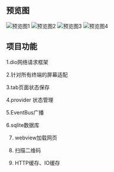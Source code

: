 ## 预览图


![预览图1](https://upload-images.jianshu.io/upload_images/3384890-d5795b538851f507.jpg?imageMogr2/auto-orient/strip%7CimageView2/2/w/200)
![预览图2](https://upload-images.jianshu.io/upload_images/3384890-74cfa8a935fbf8a0.jpg?imageMogr2/auto-orient/strip%7CimageView2/2/w/200)
![预览图3](https://upload-images.jianshu.io/upload_images/3384890-735effb931be0bbc.jpg?imageMogr2/auto-orient/strip%7CimageView2/2/w/200)
![预览图4](https://upload-images.jianshu.io/upload_images/3384890-066f0d408ac9edf4.jpg?imageMogr2/auto-orient/strip%7CimageView2/2/w/200)


## 项目功能

1.dio网络请求框架

2.针对所有终端的屏幕适配

3.tab页面状态保存 

4.provider 状态管理

5.EventBus广播

6.sqlite数据库   

7. webview加载网页

8. 扫描二维码

9. HTTP缓存、IO缓存

